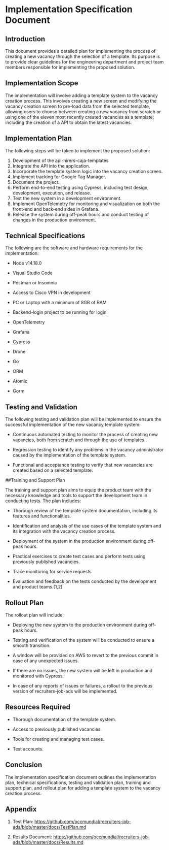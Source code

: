 # Implementation Specification Document 

## Introduction 

This document provides a detailed plan for implementing the process of creating a new vacancy through the selection of a template. Its purpose is to provide clear guidelines for the engineering department and project team members responsible for implementing the proposed solution. 

## Implementation Scope 

The implementation will involve adding a template system to the  vacancy creation process. This involves creating a new screen and modifying the vacancy creation screen to pre-load data from the selected template, allowing users to choose between creating a new vacancy from scratch or using one of the eleven most recently created vacancies as a template; including the creation of a API to obtain the latest vacancies. 

## Implementation Plan 

The following steps will be taken to implement the proposed solution: 

1.  Development of the api-hirers-caja-templates 
2.  Integrate the API into the application. 
3.  Incorporate the template system logic into the vacancy creation screen. 
4.  Implement tracking for Google Tag Manager. 
5.  Document the project. 
6.  Perform end-to-end testing using Cypress, including test design, development, execution, and release. 
7.  Test the new system in a development environment. 
8.  Implement OpenTelemetry for monitoring and visualization on both the front-end and back-end sides in Grafana. 
9.  Release the system during off-peak hours and conduct testing of changes in the production environment. 

## Technical Specifications 

The following are the software and hardware requirements for the implementation: 

* Node v14.18.0 

* Visual Studio Code 

* Postman or Insomnia 

* Access to Cisco VPN in development 

* PC or Laptop with a minimum of 8GB of RAM 

* Backend-login project to be running for login 

* OpenTelemetry 

* Grafana 

* Cypress 

* Drone 

* Go 

* ORM 

* Atomic 

* Gorm 

## Testing and Validation 

The following testing and validation plan will be implemented to ensure the successful implementation of the new vacancy template system: 

* Continuous automated testing to monitor the process of creating new vacancies, both from scratch and through the use of  templates . 

* Regression testing to identify any problems in the vacancy administrator caused by the implementation of the template system. 

* Functional and acceptance testing to verify that new vacancies are created based on a selected template. 

##Training and Support Plan 

The training and support plan aims to equip the product team with the necessary knowledge and tools to support the development team in conducting tests. The plan includes: 

* Thorough review of the template system documentation, including its features and functionalities. 

* Identification and analysis of the use cases of the template system and its integration with the vacancy creation process. 

* Deployment of the system in the production environment during off-peak hours. 

* Practical exercises to create test cases and perform tests using previously published vacancies. 

* Trace monitoring for service requests 

* Evaluation and feedback on the tests conducted by the development and product teams.(1,2) 

## Rollout Plan 

The rollout plan will include:   

* Deploying the new system to the production environment during off-peak hours.  

* Testing and verification of the system will be conducted to ensure a smooth transition.   

* A window will be provided  on AWS to revert to the  previous commit in case of any unexpected issues.   

* If there are no issues, the new system will be left in production and monitored with Cypress.   

* In case of any reports of issues or failures, a rollout to the previous version of recruiters-job-ads will be implemented. 

## Resources Required 

* Thorough documentation of the template system. 

* Access to previously published vacancies. 

* Tools for creating and managing test cases. 

* Test accounts. 

## Conclusion 

The implementation specification document outlines the implementation plan, technical specifications, testing and validation plan, training and support plan, and rollout plan for adding a template system to the vacancy creation process. 

## Appendix  

1.  Test Plan:  <https://github.com/occmundial/recruiters-job-ads/blob/master/docs/TestPlan.md> 

2.  Results Document: <https://github.com/occmundial/recruiters-job-ads/blob/master/docs/Results.md>
